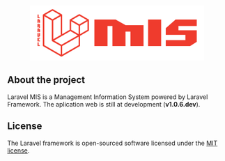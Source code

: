 <p align="center"><a href="https://laravel.com" target="_blank"><img src="https://github.com/jppcouto/Laravel-MIS/blob/master/public/assets/img/mis-logo.png?raw=true" width="400"></a></p>

## About the project 

Laravel MIS is a Management Information System powered by Laravel Framework. The aplication web is still at development (**v1.0.6.dev**).

## License

The Laravel framework is open-sourced software licensed under the [MIT license](https://opensource.org/licenses/MIT).

